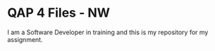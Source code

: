 # QAP 4 Files - NW
 
I am a Software Developer in training and this is my repository for my assignment.
